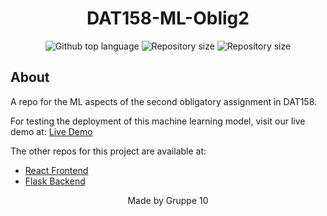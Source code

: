 <h1 align="center">DAT158-ML-Oblig2</h1>

<p align="center">
  <img alt="Github top language" src="https://img.shields.io/github/languages/top/MrHencke/DAT158-ML-Oblig2?color=56BEB8">

  <img alt="Repository size" src="https://img.shields.io/github/last-commit/MrHencke/DAT158-ML-Oblig2?color=56BEB8">

  <img alt="Repository size" src="https://img.shields.io/github/repo-size/MrHencke/DAT158-ML-Oblig2?color=56BEB8">
</p>

## About

A repo for the ML aspects of the second obligatory assignment in DAT158.

For testing the deployment of this machine learning model, visit our live demo at:
<a href="https://dat158.netlify.app/"> Live Demo </a>

The other repos for this project are available at:

<ul>
<li><a href="https://github.com/MrHencke/DAT158-ML-Oblig2-Frontend/">React Frontend</a></li>
<li><a href="https://github.com/MrHencke/DAT158-ML-Oblig2-Backend/">Flask Backend</a></li>
</ul>

<p align="center">
Made by Gruppe 10
</p>
